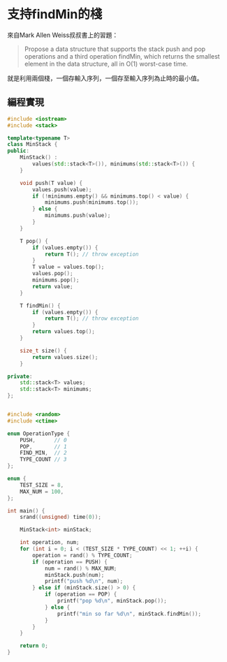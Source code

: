 支持findMin的棧
====
來自Mark Allen Weiss叔叔書上的習題：

> Propose a data structure that supports the stack push and pop operations and a third operation findMin, which returns the smallest element in the data structure, all in O(1) worst-case time.

就是利用兩個棧，一個存輸入序列，一個存至輸入序列為止時的最小值。

編程實現
----
```C++
#include <iostream>
#include <stack>

template<typename T>
class MinStack {
public:
    MinStack() :
        values(std::stack<T>()), minimums(std::stack<T>()) {
    }

    void push(T value) {
        values.push(value);
        if (!minimums.empty() && minimums.top() < value) {
            minimums.push(minimums.top());
        } else {
            minimums.push(value);
        }
    }

    T pop() {
        if (values.empty()) {
            return T(); // throw exception
        }
        T value = values.top();
        values.pop();
        minimums.pop();
        return value;
    }

    T findMin() {
        if (values.empty()) {
            return T(); // throw exception
        }
        return values.top();
    }

    size_t size() {
        return values.size();
    }

private:
    std::stack<T> values;
    std::stack<T> minimums;
};


#include <random>
#include <ctime>

enum OperationType {
    PUSH,      // 0
    POP,       // 1
    FIND_MIN,  // 2
    TYPE_COUNT // 3
};

enum {
    TEST_SIZE = 8,
    MAX_NUM = 100,
};

int main() {
    srand((unsigned) time(0));

    MinStack<int> minStack;

    int operation, num;
    for (int i = 0; i < (TEST_SIZE * TYPE_COUNT) << 1; ++i) {
        operation = rand() % TYPE_COUNT;
        if (operation == PUSH) {
            num = rand() % MAX_NUM;
            minStack.push(num);
            printf("push %d\n", num);
        } else if (minStack.size() > 0) {
            if (operation == POP) {
                printf("pop %d\n", minStack.pop());
            } else {
                printf("min so far %d\n", minStack.findMin());
            }
        }
    }

    return 0;
}
```

